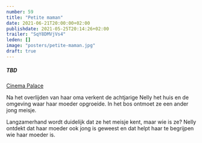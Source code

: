 ```yaml
---
number: 59
title: "Petite maman"
date: 2021-06-21T20:00:00+02:00
publishdate: 2021-05-25T20:14:26+02:00
trailer: "SqY8DMVjVs4"
leden: [] 
image: "posters/petite-maman.jpg"
draft: true
---
```


##### TBD

[Cinema Palace](https://www.cinema-palace.be/nl/film/petite-maman)

Na het overlijden van haar oma verkent de achtjarige Nelly het huis en de omgeving
waar haar moeder opgroeide. In het bos ontmoet ze een ander jong meisje. 
<!--more-->
Langzamerhand wordt duidelijk dat ze het meisje kent, maar wie is ze? 
Nelly ontdekt dat haar moeder ook jong is geweest en dat helpt haar
te begrijpen wie haar moeder is.
